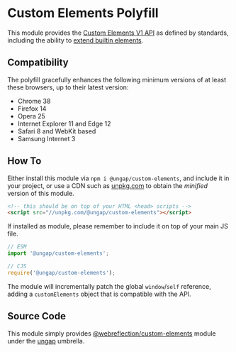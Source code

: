 # Custom Elements Polyfill

This module provides the [Custom Elements V1 API](https://html.spec.whatwg.org/multipage/custom-elements.html#custom-elements-api) as defined by standards, including the ability to [extend builtin elements](https://html.spec.whatwg.org/multipage/custom-elements.html#custom-elements-customized-builtin-example).


## Compatibility

The polyfill gracefully enhances the following minimum versions of at least these browsers, up to their latest version:

  * Chrome 38
  * Firefox 14
  * Opera 25
  * Internet Explorer 11 and Edge 12
  * Safari 8 and WebKit based
  * Samsung Internet 3


## How To

Either install this module via `npm i @ungap/custom-elements`, and include it in your project, or use a CDN such as [unpkg.com](https://unpkg.com/@ungap/custom-elements) to obtain the _minified_ version of this module.

```html
<!-- this should be on top of your HTML <head> scripts -->
<script src="//unpkg.com/@ungap/custom-elements"></script>
```


If installed as module, please remember to include it on top of your main JS file.

```js
// ESM
import '@ungap/custom-elements';

// CJS
require('@ungap/custom-elements');
```

The module will incrementally patch the global `window`/`self` reference, adding a `customElements` object that is compatible with the API.


## Source Code

This module simply provides [@webreflection/custom-elements](https://github.com/WebReflection/custom-elements#readme) module under the [ungap](https://ungap.github.io/) umbrella.
